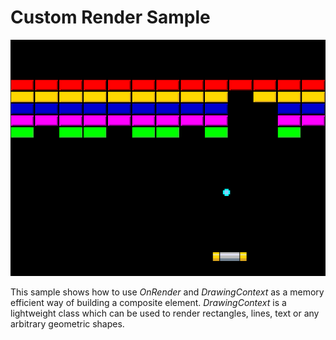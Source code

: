 # Custom Render Sample

![Screenshot](https://github.com/Noesis/Noesis.github.io/blob/master/NoesisGUI/Samples/CustomRender/Screenshot.png)

This sample shows how to use *OnRender* and *DrawingContext* as a memory efficient way of building a composite element. *DrawingContext* is a lightweight class which can be used to render rectangles, lines, text or any arbitrary geometric shapes.
